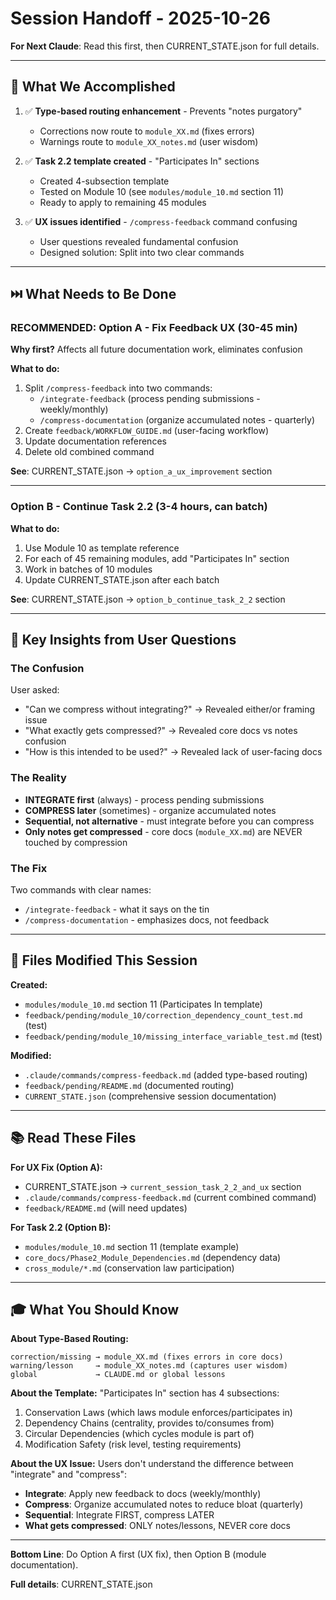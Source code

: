 # Session Handoff - 2025-10-26

**For Next Claude**: Read this first, then CURRENT_STATE.json for full details.

---

## 🎯 What We Accomplished

1. ✅ **Type-based routing enhancement** - Prevents "notes purgatory"
   - Corrections now route to `module_XX.md` (fixes errors)
   - Warnings route to `module_XX_notes.md` (user wisdom)

2. ✅ **Task 2.2 template created** - "Participates In" sections
   - Created 4-subsection template
   - Tested on Module 10 (see `modules/module_10.md` section 11)
   - Ready to apply to remaining 45 modules

3. ✅ **UX issues identified** - `/compress-feedback` command confusing
   - User questions revealed fundamental confusion
   - Designed solution: Split into two clear commands

---

## ⏭️ What Needs to Be Done

### **RECOMMENDED: Option A - Fix Feedback UX (30-45 min)**

**Why first?** Affects all future documentation work, eliminates confusion

**What to do:**
1. Split `/compress-feedback` into two commands:
   - `/integrate-feedback` (process pending submissions - weekly/monthly)
   - `/compress-documentation` (organize accumulated notes - quarterly)
2. Create `feedback/WORKFLOW_GUIDE.md` (user-facing workflow)
3. Update documentation references
4. Delete old combined command

**See**: CURRENT_STATE.json → `option_a_ux_improvement` section

---

### **Option B - Continue Task 2.2 (3-4 hours, can batch)**

**What to do:**
1. Use Module 10 as template reference
2. For each of 45 remaining modules, add "Participates In" section
3. Work in batches of 10 modules
4. Update CURRENT_STATE.json after each batch

**See**: CURRENT_STATE.json → `option_b_continue_task_2_2` section

---

## 🔑 Key Insights from User Questions

### **The Confusion**
User asked:
- "Can we compress without integrating?" → Revealed either/or framing issue
- "What exactly gets compressed?" → Revealed core docs vs notes confusion
- "How is this intended to be used?" → Revealed lack of user-facing docs

### **The Reality**
- **INTEGRATE first** (always) - process pending submissions
- **COMPRESS later** (sometimes) - organize accumulated notes
- **Sequential, not alternative** - must integrate before you can compress
- **Only notes get compressed** - core docs (`module_XX.md`) are NEVER touched by compression

### **The Fix**
Two commands with clear names:
- `/integrate-feedback` - what it says on the tin
- `/compress-documentation` - emphasizes docs, not feedback

---

## 📁 Files Modified This Session

**Created:**
- `modules/module_10.md` section 11 (Participates In template)
- `feedback/pending/module_10/correction_dependency_count_test.md` (test)
- `feedback/pending/module_10/missing_interface_variable_test.md` (test)

**Modified:**
- `.claude/commands/compress-feedback.md` (added type-based routing)
- `feedback/pending/README.md` (documented routing)
- `CURRENT_STATE.json` (comprehensive session documentation)

---

## 📚 Read These Files

**For UX Fix (Option A):**
- CURRENT_STATE.json → `current_session_task_2_2_and_ux` section
- `.claude/commands/compress-feedback.md` (current combined command)
- `feedback/README.md` (will need updates)

**For Task 2.2 (Option B):**
- `modules/module_10.md` section 11 (template example)
- `core_docs/Phase2_Module_Dependencies.md` (dependency data)
- `cross_module/*.md` (conservation law participation)

---

## 🎓 What You Should Know

**About Type-Based Routing:**
```
correction/missing → module_XX.md (fixes errors in core docs)
warning/lesson     → module_XX_notes.md (captures user wisdom)
global             → CLAUDE.md or global lessons
```

**About the Template:**
"Participates In" section has 4 subsections:
1. Conservation Laws (which laws module enforces/participates in)
2. Dependency Chains (centrality, provides to/consumes from)
3. Circular Dependencies (which cycles module is part of)
4. Modification Safety (risk level, testing requirements)

**About the UX Issue:**
Users don't understand the difference between "integrate" and "compress":
- **Integrate**: Apply new feedback to docs (weekly/monthly)
- **Compress**: Organize accumulated notes to reduce bloat (quarterly)
- **Sequential**: Integrate FIRST, compress LATER
- **What gets compressed**: ONLY notes/lessons, NEVER core docs

---

**Bottom Line**: Do Option A first (UX fix), then Option B (module documentation).

**Full details**: CURRENT_STATE.json
